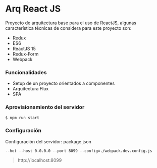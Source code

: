 # Arq React JS

Proyecto de arquitectura base para el uso de ReactJS, algunas característica técnicas de considera para este proyecto son:
  - Redux
  - ES6
  - ReactJS 15
  - Redux-Form
  - Webpack

### Funcionalidades

  - Setup de un proyecto orientados a componentes
  - Arquitectura Flux
  - SPA
 
### Aprovisionamiento del servidor  
```sh
$ npm run start
```

### Configuración
Configuración del servidor: package.json
```
--hot --host 0.0.0.0 --port 8099 --config=./webpack.dev.config.js
```
> http://localhost:8099
